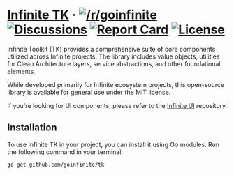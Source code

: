 # [Infinite TK](https://github.com/goinfinite/tk) &middot; [![/r/goinfinite](https://img.shields.io/badge/%2Fr%2Fgoinfinite-FF4500?logo=reddit&logoColor=ffffff)](https://www.reddit.com/r/goinfinite/) [![Discussions](https://img.shields.io/badge/discussions-751A3D?logo=github)](https://github.com/orgs/goinfinite/discussions) [![Report Card](https://img.shields.io/badge/report-A%2B-brightgreen)](https://goreportcard.com/report/github.com/goinfinite/tk) [![License](https://img.shields.io/badge/license-MIT-teal.svg)](https://github.com/goinfinite/tk/blob/main/LICENSE.md)

Infinite Toolkit (TK) provides a comprehensive suite of core components utilized across Infinite projects. The library includes value objects, utilities for Clean Architecture layers, service abstractions, and other foundational elements.

While developed primarily for Infinite ecosystem projects, this open-source library is available for general use under the MIT license.

If you're looking for UI components, please refer to the [Infinite UI](https://github.com/goinfinite/ui) repository.

## Installation

To use Infinite TK in your project, you can install it using Go modules. Run the following command in your terminal:

```bash
go get github.com/goinfinite/tk
```

